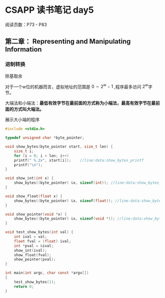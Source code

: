 # CSAPP 读书笔记 day5

阅读页数：P73 - P83

## 第二章： Representing and Manipulating Information

### 进制转换

除基取余

对于一个w位的机器而言，虚拟地址的范围是 $0\sim 2^w − 1$ ,程序最多访问 $2^w$字节。

大端法和小端法：**最低有效字节在最前面的方式称为小端法，最高有效字节在最前面的方式叫大端法。**

展示大小端的程序

```c
#include <stdio.h>

typedef unsigned char *byte_pointer;

void show_bytes(byte_pointer start, size_t len) {
    size_t i;
    for (i = 0; i < len; i++)
	printf(" %.2x", start[i]);    //line:data:show_bytes_printf
    printf("\n");
}

void show_int(int x) {
    show_bytes((byte_pointer) &x, sizeof(int)); //line:data:show_bytes_amp1
}

void show_float(float x) {
    show_bytes((byte_pointer) &x, sizeof(float)); //line:data:show_bytes_amp2
}

void show_pointer(void *x) {
    show_bytes((byte_pointer) &x, sizeof(void *)); //line:data:show_bytes_amp3
}

void test_show_bytes(int val) {
    int ival = val;
    float fval = (float) ival;
    int *pval = &ival;
    show_int(ival);
    show_float(fval);
    show_pointer(pval);
}

int main(int argc, char const *argv[])
{
    test_show_bytes(1);
    return 0;
}
```
